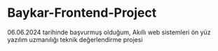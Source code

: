 # Baykar-Frontend-Project
06.06.2024 tarihinde başvurmuş olduğum, Akıllı web sistemleri ön yüz yazılım uzmanılığı teknik değerlendirme projesi

